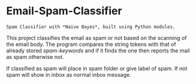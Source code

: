 # Email-Spam-Classifier

    Spam Classifier with *Naive Bayes*, built using Python modules.

This project classifies the email as spam or not based on the scanning of the email body. The program compares the string tokens
with that of already stored *spam-keywords* and if it finds the one then reports the mail as spam otherwise not. 

If classified as spam will place in spam folder or give label of spam.  If not spam will show in inbox as normal inbox message.
